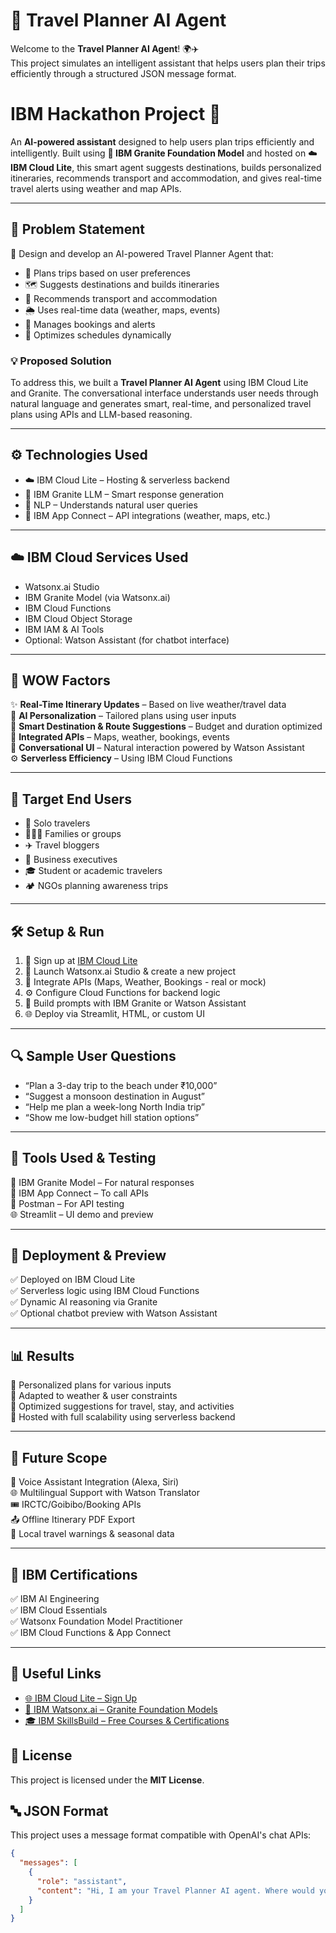 # 🧳 Travel Planner AI Agent

Welcome to the **Travel Planner AI Agent**! 🌍✈️  
This project simulates an intelligent assistant that helps users plan their trips efficiently through a structured JSON message format.

#  IBM Hackathon Project 🤖

An **AI-powered assistant** designed to help users plan trips efficiently and intelligently. Built using **🧠 IBM Granite Foundation Model** and hosted on ☁️ **IBM Cloud Lite**, this smart agent suggests destinations, builds personalized itineraries, recommends transport and accommodation, and gives real-time travel alerts using weather and map APIs.

---

## 🧩 Problem Statement

🎯 Design and develop an AI-powered Travel Planner Agent that:
- 📍 Plans trips based on user preferences  
- 🗺️ Suggests destinations and builds itineraries  
- 🚄 Recommends transport and accommodation  
- 🌦️ Uses real-time data (weather, maps, events)  
- 🔔 Manages bookings and alerts  
- 🔄 Optimizes schedules dynamically

### 💡 Proposed Solution

To address this, we built a **Travel Planner AI Agent** using IBM Cloud Lite and Granite. The conversational interface understands user needs through natural language and generates smart, real-time, and personalized travel plans using APIs and LLM-based reasoning.

---

## ⚙️ Technologies Used

- ☁️ IBM Cloud Lite – Hosting & serverless backend  
- 🧠 IBM Granite LLM – Smart response generation  
- 💬 NLP – Understands natural user queries  
- 🔗 IBM App Connect – API integrations (weather, maps, etc.)

---

## ☁️ IBM Cloud Services Used

- Watsonx.ai Studio  
- IBM Granite Model (via Watsonx.ai)  
- IBM Cloud Functions  
- IBM Cloud Object Storage  
- IBM IAM & AI Tools  
- Optional: Watson Assistant (for chatbot interface)

---

## 🌟 WOW Factors

✨ **Real-Time Itinerary Updates** – Based on live weather/travel data  
🧠 **AI Personalization** – Tailored plans using user inputs  
🧭 **Smart Destination & Route Suggestions** – Budget and duration optimized  
🔗 **Integrated APIs** – Maps, weather, bookings, events  
💬 **Conversational UI** – Natural interaction powered by Watson Assistant  
⚙️ **Serverless Efficiency** – Using IBM Cloud Functions

---

## 👥 Target End Users

- 🧍 Solo travelers  
- 👨‍👩‍👧 Families or groups  
- ✈️ Travel bloggers  
- 🏢 Business executives  
- 🎓 Student or academic travelers  
- 🏕️ NGOs planning awareness trips

---

## 🛠️ Setup & Run

1. 🔐 Sign up at [IBM Cloud Lite](https://cloud.ibm.com)
2. 🧠 Launch Watsonx.ai Studio & create a new project
3. 🔗 Integrate APIs (Maps, Weather, Bookings - real or mock)
4. ⚙️ Configure Cloud Functions for backend logic
5. 💬 Build prompts with IBM Granite or Watson Assistant
6. 🌐 Deploy via Streamlit, HTML, or custom UI

---

## 🔍 Sample User Questions

- “Plan a 3-day trip to the beach under ₹10,000”  
- “Suggest a monsoon destination in August”  
- “Help me plan a week-long North India trip”  
- “Show me low-budget hill station options”

---

## 🧪 Tools Used & Testing

🧪 IBM Granite Model – For natural responses  
🔗 IBM App Connect – To call APIs  
🧪 Postman – For API testing  
🌐 Streamlit – UI demo and preview

---

## 🚀 Deployment & Preview

✅ Deployed on IBM Cloud Lite  
✅ Serverless logic using IBM Cloud Functions  
✅ Dynamic AI reasoning via Granite  
✅ Optional chatbot preview with Watson Assistant

---

## 📊 Results

📌 Personalized plans for various inputs  
📌 Adapted to weather & user constraints  
📌 Optimized suggestions for travel, stay, and activities  
📌 Hosted with full scalability using serverless backend

---

## 🔮 Future Scope

📱 Voice Assistant Integration (Alexa, Siri)  
🌐 Multilingual Support with Watson Translator  
🎟️ IRCTC/Goibibo/Booking APIs  
📤 Offline Itinerary PDF Export  
📍 Local travel warnings & seasonal data

---

## 🏅 IBM Certifications

✅ IBM AI Engineering  
✅ IBM Cloud Essentials  
✅ Watsonx Foundation Model Practitioner  
✅ IBM Cloud Functions & App Connect

---
## 🔗 Useful Links

- [🌐 IBM Cloud Lite – Sign Up](https://cloud.ibm.com/registration)  
- [🧠 IBM Watsonx.ai – Granite Foundation Models](https://www.ibm.com/products/watsonx-ai)  
- [🎓 IBM SkillsBuild – Free Courses & Certifications](https://skillsbuild.org/)

## 📜 License

This project is licensed under the **MIT License**.



## 🔤 JSON Format

This project uses a message format compatible with OpenAI's chat APIs:

```json
{
  "messages": [
    {
      "role": "assistant",
      "content": "Hi, I am your Travel Planner AI agent. Where would you like to go today?"
    }
  ]
}
